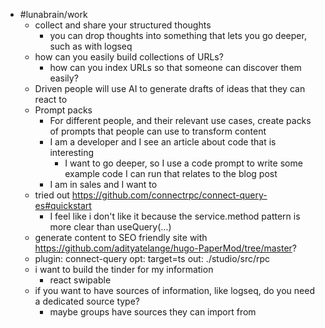 - #lunabrain/work
	- collect and share your structured thoughts
		- you can drop thoughts into something that lets you go deeper, such as with logseq
	- how can you easily build collections of URLs?
		- how can you index URLs so that someone can discover them easily?
	- Driven people will use AI to generate drafts of ideas that they can react to
	- Prompt packs
		- For different people, and their relevant use cases, create packs of prompts that people can use to transform content
		- I am a developer and I see an article about code that is interesting
			- I want to go deeper, so I use a code prompt to write some example code I can run that relates to the blog post
		- I am in sales and I want to
	- tried out https://github.com/connectrpc/connect-query-es#quickstart
		- I feel like i don't like it because the service.method pattern is more clear than useQuery(...)
	- generate content to SEO friendly site with https://github.com/adityatelange/hugo-PaperMod/tree/master?
	- plugin: connect-query
	  opt: target=ts
	  out: ./studio/src/rpc
	- i want to build the tinder for my information
		- react swipable
	- if you want to have sources of information, like logseq, do you need a dedicated source type?
		- maybe groups have sources they can import from